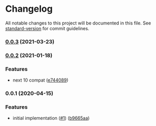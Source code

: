 # Changelog

All notable changes to this project will be documented in this file. See [standard-version](https://github.com/conventional-changelog/standard-version) for commit guidelines.

### [0.0.3](https://github.com/moxystudio/next-seo/compare/v0.0.2...v0.0.3) (2021-03-23)

### [0.0.2](https://github.com/moxystudio/next-seo/compare/v0.0.1...v0.0.2) (2021-01-18)


### Features

* next 10 compat ([e744089](https://github.com/moxystudio/next-seo/commit/e74408990c3279537f2bf20cf4ae74b7bc77941b))

### 0.0.1 (2020-04-15)


### Features

* initial implementation ([#1](https://github.com/moxystudio/next-seo/issues/1)) ([b9665aa](https://github.com/moxystudio/next-seo/commit/b9665aa39d50edcbc7300ce2a1e5256537d08924))
